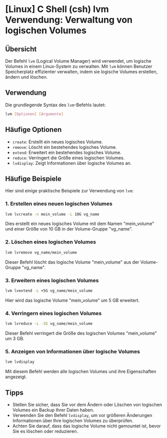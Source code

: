 # [Linux] C Shell (csh) lvm Verwendung: Verwaltung von logischen Volumes

## Übersicht
Der Befehl `lvm` (Logical Volume Manager) wird verwendet, um logische Volumes in einem Linux-System zu verwalten. Mit `lvm` können Benutzer Speicherplatz effizienter verwalten, indem sie logische Volumes erstellen, ändern und löschen.

## Verwendung
Die grundlegende Syntax des `lvm`-Befehls lautet:

```bash
lvm [Optionen] [Argumente]
```

## Häufige Optionen
- `create`: Erstellt ein neues logisches Volume.
- `remove`: Löscht ein bestehendes logisches Volume.
- `extend`: Erweitert ein bestehendes logisches Volume.
- `reduce`: Verringert die Größe eines logischen Volumes.
- `lvdisplay`: Zeigt Informationen über logische Volumes an.

## Häufige Beispiele
Hier sind einige praktische Beispiele zur Verwendung von `lvm`:

### 1. Erstellen eines neuen logischen Volumes
```bash
lvm lvcreate -n mein_volume -L 10G vg_name
```
Dies erstellt ein neues logisches Volume mit dem Namen "mein_volume" und einer Größe von 10 GB in der Volume-Gruppe "vg_name".

### 2. Löschen eines logischen Volumes
```bash
lvm lvremove vg_name/mein_volume
```
Dieser Befehl löscht das logische Volume "mein_volume" aus der Volume-Gruppe "vg_name".

### 3. Erweitern eines logischen Volumes
```bash
lvm lvextend -L +5G vg_name/mein_volume
```
Hier wird das logische Volume "mein_volume" um 5 GB erweitert.

### 4. Verringern eines logischen Volumes
```bash
lvm lvreduce -L -3G vg_name/mein_volume
```
Dieser Befehl verringert die Größe des logischen Volumes "mein_volume" um 3 GB.

### 5. Anzeigen von Informationen über logische Volumes
```bash
lvm lvdisplay
```
Mit diesem Befehl werden alle logischen Volumes und ihre Eigenschaften angezeigt.

## Tipps
- Stellen Sie sicher, dass Sie vor dem Ändern oder Löschen von logischen Volumes ein Backup Ihrer Daten haben.
- Verwenden Sie den Befehl `lvdisplay`, um vor größeren Änderungen Informationen über Ihre logischen Volumes zu überprüfen.
- Achten Sie darauf, dass das logische Volume nicht gemountet ist, bevor Sie es löschen oder reduzieren.